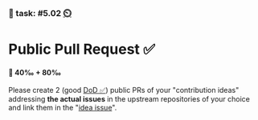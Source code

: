 ### 💪 task: #5.02 [⏲️](https://youtu.be/h1uaTOmvZbA)

# Public Pull Request ✅

#### 🏅 40‰ + 80‰

Please create 2 (good [DoD ✅](https://openpracticelibrary.com/practice/definition-of-done/)) public PRs of your "contribution ideas" addressing **the actual issues** in the upstream repositories of your choice and link them in the "[idea issue](https://github.com/digital-sustainability/module-eoss-hs24-sandbox/issues/78)".
